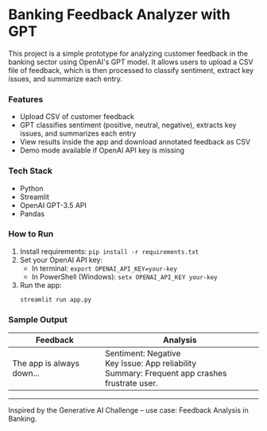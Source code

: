 # Banking Feedback Analyzer with GPT

This project is a simple prototype for analyzing customer feedback in the banking sector using OpenAI's GPT model.
It allows users to upload a CSV file of feedback, which is then processed to classify sentiment, extract key issues, and summarize each entry.

### Features

- Upload CSV of customer feedback
- GPT classifies sentiment (positive, neutral, negative), extracts key issues, and summarizes each entry
- View results inside the app and download annotated feedback as CSV
- Demo mode available if OpenAI API key is missing

### Tech Stack

- Python
- Streamlit
- OpenAI GPT-3.5 API
- Pandas

### How to Run

1. Install requirements: `pip install -r requirements.txt`
2. Set your OpenAI API key:
   - In terminal: `export OPENAI_API_KEY=your-key`
   - In PowerShell (Windows): `setx OPENAI_API_KEY your-key`
3. Run the app:
   ```
   streamlit run app.py
   ```

### Sample Output

| Feedback                  | Analysis                                                                                           |
| ------------------------- | -------------------------------------------------------------------------------------------------- |
| The app is always down... | Sentiment: Negative<br>Key Issue: App reliability<br>Summary: Frequent app crashes frustrate user. |

---

Inspired by the Generative AI Challenge – use case: Feedback Analysis in Banking.
